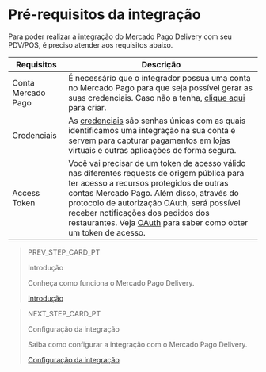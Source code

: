 # Pré-requisitos da integração

Para poder realizar a integração do Mercado Pago Delivery com seu PDV/POS, é preciso atender aos requisitos abaixo.

| Requisitos | Descrição |
|---|---|
|Conta Mercado Pago| É necessário que o integrador possua uma conta no Mercado Pago para que seja possível gerar as suas credenciais. Caso não a tenha, [clique aqui](https://www.mercadopago[FAKER][URL][DOMAIN]/hub/registration/landing) para criar.|
|Credenciais| As [credenciais](/developers/pt/guides/additional-content/credentials/credentials) são senhas únicas com as quais identificamos uma integração na sua conta e servem para capturar pagamentos em lojas virtuais e outras aplicações de forma segura.|
|Access Token| Você vai precisar de um token de acesso válido nas diferentes requests de origem pública para ter acesso a recursos protegidos de outras contas Mercado Pago. Além disso, através do protocolo de autorização OAuth, será possível receber notificações dos pedidos dos restaurantes. Veja [OAuth](/developers/pt/guides/additional-content/security/oauth/introduction) para saber como obter um token de acesso.|

> PREV_STEP_CARD_PT
>
> Introdução
>
> Conheça como funciona o Mercado Pago Delivery.
>
> [Introdução](/developers/pt/docs/mp-delivery/landing)

> NEXT_STEP_CARD_PT
>
> Configuração da integração
>
> Saiba como configurar a integração com o Mercado Pago Delivery.
>
> [Configuração da integração](/developers/pt/docs/mp-delivery/integration-configuration)